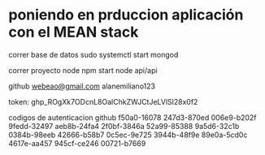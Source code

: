 # poniendo en prduccion aplicación con el MEAN stack

correr base de datos 
sudo systemctl start mongod


correr proyecto node 
npm start
node api/api

github webeao@gmail.com
alanemiliano123

token: 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


codigos de autenticacion github
f50a0-16078
247d3-870ed
006e9-b202f
9fedd-32497
aeb8b-24fa4
2f0bf-3846a
52a99-85388
9a5d6-32c1b
0384b-98eeb
42666-b58b7
0c5ec-9e725
3944b-48f9e
89e0a-5cd0c
4617e-aa457
945cf-ce246
00721-b7669


